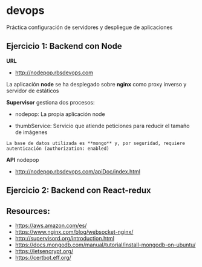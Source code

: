 # devops
Práctica configuración de servidores y despliegue de aplicaciones
## Ejercicio 1: Backend con Node


**URL**

- http://nodepop.rbsdevops.com


La aplicación **node** se ha desplegado sobre **nginx** como proxy inverso y servidor de estáticos

**Supervisor** gestiona dos procesos:

- nodepop: La propia aplicación node

- thumbService: Servicio que atiende peticiones para reducir el tamaño de imágenes

```
La base de datos utilizada es **mongo** y, por seguridad, requiere autenticación (authorization: enabled)
```
**API** nodepop

- http://nodepop.rbsdevops.com/apiDoc/index.html

## Ejercicio 2: Backend con React-redux

## Resources:

- https://aws.amazon.com/es/
- https://www.nginx.com/blog/websocket-nginx/
- http://supervisord.org/introduction.html
- https://docs.mongodb.com/manual/tutorial/install-mongodb-on-ubuntu/
- https://letsencrypt.org/
- https://certbot.eff.org/

